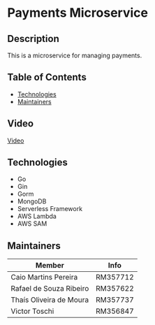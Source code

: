 # Payments Microservice

## Description

This is a microservice for managing payments.

## Table of Contents

- [Technologies](#technologies)
- [Maintainers](#maintainers)

## Video

[Video]()

## Technologies

- Go
- Gin
- Gorm
- MongoDB
- Serverless Framework
- AWS Lambda
- AWS SAM

## Maintainers

| Member                        | Info     |
| ----------------------------- | -------- |
| Caio Martins Pereira          | RM357712 |
| Rafael de Souza Ribeiro       | RM357622 |
| Thaís Oliveira de Moura       | RM357737 |
| Victor Toschi                 | RM356847 |
